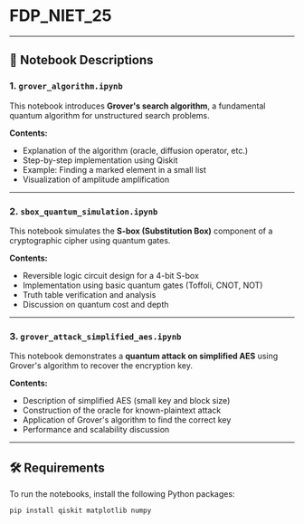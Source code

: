 # FDP_NIET_25



---

## 📘 Notebook Descriptions

### 1. `grover_algorithm.ipynb`
This notebook introduces **Grover's search algorithm**, a fundamental quantum algorithm for unstructured search problems.

**Contents:**
- Explanation of the algorithm (oracle, diffusion operator, etc.)
- Step-by-step implementation using Qiskit
- Example: Finding a marked element in a small list
- Visualization of amplitude amplification

---

### 2. `sbox_quantum_simulation.ipynb`
This notebook simulates the **S-box (Substitution Box)** component of a cryptographic cipher using quantum gates.

**Contents:**
- Reversible logic circuit design for a 4-bit S-box
- Implementation using basic quantum gates (Toffoli, CNOT, NOT)
- Truth table verification and analysis
- Discussion on quantum cost and depth

---

### 3. `grover_attack_simplified_aes.ipynb`
This notebook demonstrates a **quantum attack on simplified AES** using Grover's algorithm to recover the encryption key.

**Contents:**
- Description of simplified AES (small key and block size)
- Construction of the oracle for known-plaintext attack
- Application of Grover's algorithm to find the correct key
- Performance and scalability discussion

---

## 🛠️ Requirements

To run the notebooks, install the following Python packages:

```bash
pip install qiskit matplotlib numpy
